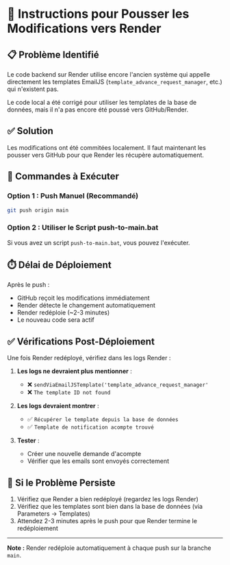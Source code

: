 # 🚀 Instructions pour Pousser les Modifications vers Render

## 📋 Problème Identifié

Le code backend sur Render utilise encore l'ancien système qui appelle directement les templates EmailJS (`template_advance_request_manager`, etc.) qui n'existent pas.

Le code local a été corrigé pour utiliser les templates de la base de données, mais il n'a pas encore été poussé vers GitHub/Render.

## ✅ Solution

Les modifications ont été commitées localement. Il faut maintenant les pousser vers GitHub pour que Render les récupère automatiquement.

## 🔧 Commandes à Exécuter

### Option 1 : Push Manuel (Recommandé)

```bash
git push origin main
```

### Option 2 : Utiliser le Script push-to-main.bat

Si vous avez un script `push-to-main.bat`, vous pouvez l'exécuter.

## ⏱️ Délai de Déploiement

Après le push :
- GitHub reçoit les modifications immédiatement
- Render détecte le changement automatiquement
- Render redéploie (~2-3 minutes)
- Le nouveau code sera actif

## ✅ Vérifications Post-Déploiement

Une fois Render redéployé, vérifiez dans les logs Render :

1. **Les logs ne devraient plus mentionner** :
   - ❌ `sendViaEmailJSTemplate('template_advance_request_manager'`
   - ❌ `The template ID not found`

2. **Les logs devraient montrer** :
   - ✅ `Récupérer le template depuis la base de données`
   - ✅ `Template de notification acompte trouvé`

3. **Tester** :
   - Créer une nouvelle demande d'acompte
   - Vérifier que les emails sont envoyés correctement

## 🐛 Si le Problème Persiste

1. Vérifiez que Render a bien redéployé (regardez les logs Render)
2. Vérifiez que les templates sont bien dans la base de données (via Parameters → Templates)
3. Attendez 2-3 minutes après le push pour que Render termine le redéploiement

---

**Note :** Render redéploie automatiquement à chaque push sur la branche `main`.

